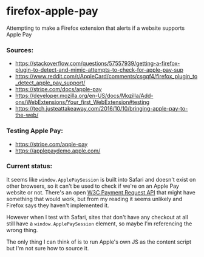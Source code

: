 # firefox-apple-pay
Attempting to make a Firefox extension that alerts if a website supports Apple Pay

### Sources:
- https://stackoverflow.com/questions/57557939/getting-a-firefox-plugin-to-detect-and-mimic-attempts-to-check-for-apple-pay-sup
- https://www.reddit.com/r/AppleCard/comments/csgqf4/firefox_plugin_to_detect_apple_pay_support/
- https://stripe.com/docs/apple-pay
- https://developer.mozilla.org/en-US/docs/Mozilla/Add-ons/WebExtensions/Your_first_WebExtension#testing
- https://tech.justeattakeaway.com/2016/10/10/bringing-apple-pay-to-the-web/


### Testing Apple Pay:
- https://stripe.com/apple-pay
- https://applepaydemo.apple.com/

### Current status:
It seems like `window.ApplePaySession` is built into Safari and doesn't exist on other browsers, so it can't be used to check if we're on an Apple Pay website or not. There's an open [W3C Payment Request API](https://developer.apple.com/documentation/apple_pay_on_the_web/payment_request_api) that might have something that would work, but from my reading it seems unlikely and Firefox says they haven't implemented it.

However when I test with Safari, sites that don't have any checkout at all still have a `window.ApplePaySession` element, so maybe I'm referencing the wrong thing.

The only thing I can think of is to run Apple's own JS as the content script but I'm not sure how to source it.
